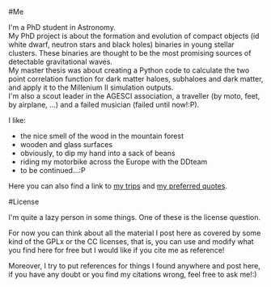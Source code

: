 <!-- 
.. link: 
.. description: 
.. tags: personal
.. date: 2013/08/14 16:59:33
.. title: About
.. slug: about
-->

#Me

I'm a PhD student in Astronomy.    
My PhD project is about the formation and evolution of compact objects (id white dwarf, neutron stars and black holes) binaries in young stellar clusters. These binaries are thought to be the most promising sources of detectable gravitational waves.    
My master thesis was about creating a Python code to calculate the two point correlation function for dark matter haloes, subhaloes and dark matter, and apply it to the Millenium II simulation outputs.    
I'm also a scout leader in the AGESCI association, a traveller (by moto, feet, by airplane, ...) and a failed musician (failed until now!:P).

I like:

* the nice smell of the wood in the mountain forest
* wooden and glass surfaces
* obviously, to dip my hand into a sack of beans
* riding my motorbike across the Europe with the DDteam
* to be continued...:P

Here you can also find a link to [my trips](my-travels.html) and [my preferred quotes](my-preferred-quotes.html).

#License

I'm quite a lazy person in some things. One of these is the license question.

For now you can think about all the material I post here as covered by some kind of the GPLx or the CC licenses, that is, you can use and modify what you find here for free but I would like if you cite me as reference!

Moreover, I try to put references for things I found anywhere and post here, if you have any doubt or you find my citations wrong, feel free to ask me!:)